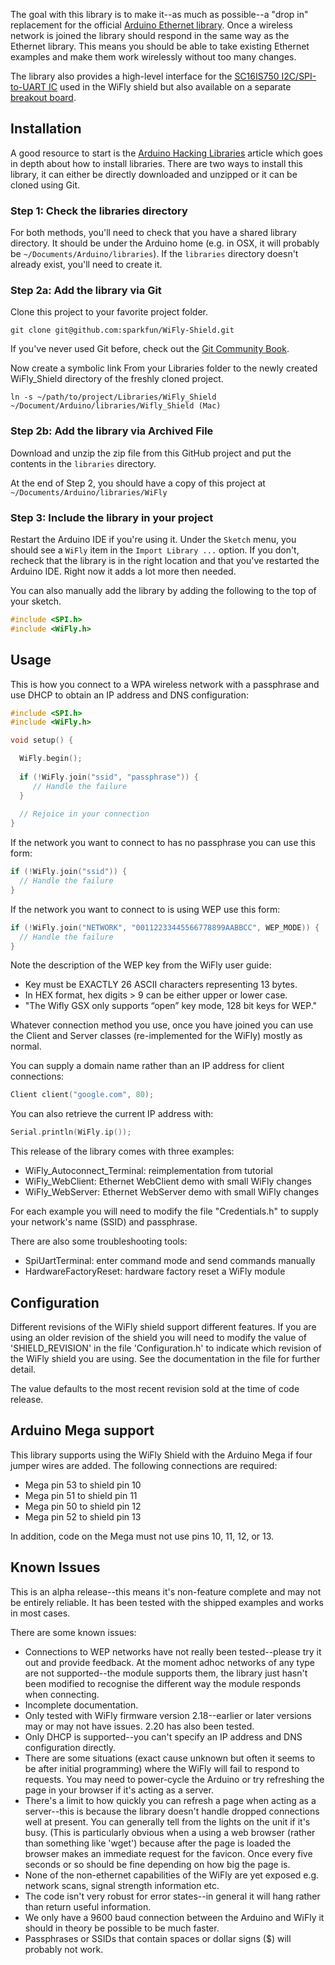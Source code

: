 The goal with this library is to make it--as much as possible--a "drop in" replacement for the official [Arduino Ethernet library](http://www.arduino.cc/en/Reference/Ethernet). Once a wireless network is joined the library should respond in the same way as the Ethernet library. This means you should be able to take existing Ethernet examples and make them work wirelessly without too many changes.

The library also provides a high-level interface for the [SC16IS750 I2C/SPI-to-UART IC](http://www.sparkfun.com/products/9981) used in the WiFly shield but also available on a separate [breakout board](https://www.sparkfun.com/products/9981).

Installation
------------

A good resource to start is the [Arduino Hacking Libraries](http://www.arduino.cc/en/Hacking/Libraries) article which goes in depth about how to install libraries. There are two ways to install this library, it can either be directly downloaded and unzipped or it can be cloned using Git.

### Step 1: Check the libraries directory
For both methods, you'll need to check that you have a shared library
directory. It should be under the Arduino home (e.g. in OSX, it will probably be `~/Documents/Arduino/libraries`).
If the `libraries` directory doesn't already exist, you'll need to create it.

### Step 2a: Add the library via Git
Clone this project to your favorite project folder.

    git clone git@github.com:sparkfun/WiFly-Shield.git

If you've never used Git before, check out the [Git Community Book](http://book.git-scm.com/).

Now create a symbolic link From your Libraries folder to the newly created WiFly_Shield directory of the freshly cloned project.

    ln -s ~/path/to/project/Libraries/WiFly_Shield ~/Document/Arduino/libraries/Wifly_Shield (Mac)

### Step 2b: Add the library via Archived File
Download and unzip the zip file from this GitHub project and put the
contents in the `libraries` directory.

At the end of Step 2, you should have a copy of this project at
`~/Documents/Arduino/libraries/WiFly`

### Step 3: Include the library in your project
Restart the Arduino IDE if you're using it. Under the `Sketch` menu, you
should see a `WiFly` item in the `Import Library ...` option. If you
don't, recheck that the library is in the right location and that you've
restarted the Arduino IDE. Right now it adds a lot more then needed.

You can also manually add the library by adding the following to the top
of your sketch.

```c
#include <SPI.h>
#include <WiFly.h>
```

Usage
-----

This is how you connect to a WPA wireless network with a passphrase
and use DHCP to obtain an IP address and DNS configuration:

```c
#include <SPI.h>
#include <WiFly.h>

void setup() {

  WiFly.begin();
  
  if (!WiFly.join("ssid", "passphrase")) {
     // Handle the failure
  }
  
  // Rejoice in your connection
}
```

If the network you want to connect to has no passphrase you can use this form:

```c
if (!WiFly.join("ssid")) {
  // Handle the failure
}
```

If the network you want to connect to is using WEP use this form:

```c
if (!WiFly.join("NETWORK", "00112233445566778899AABBCC", WEP_MODE)) {
  // Handle the failure
}
```

Note the description of the WEP key from the WiFly user guide:

 * Key must be EXACTLY 26 ASCII characters representing 13 bytes.
 * In HEX format, hex digits > 9 can be either upper or lower case.
 * "The Wifly GSX only supports “open” key mode, 128 bit keys for WEP."

Whatever connection method you use, once you have joined you can use
the Client and Server classes (re-implemented for the WiFly) mostly as
normal.

You can supply a domain name rather than an IP address for client
connections:

```c
Client client("google.com", 80);
```

You can also retrieve the current IP address with:

```c
Serial.println(WiFly.ip());
```

This release of the library comes with three examples:

  * WiFly_Autoconnect_Terminal: reimplementation from tutorial 
  * WiFly_WebClient: Ethernet WebClient demo with small WiFly changes
  * WiFly_WebServer: Ethernet WebServer demo with small WiFly changes

For each example you will need to modify the file "Credentials.h" to
supply your network's name (SSID) and passphrase.

There are also some troubleshooting tools:

  * SpiUartTerminal: enter command mode and send commands manually
  * HardwareFactoryReset: hardware factory reset a WiFly module

Configuration
-------------

Different revisions of the WiFly shield support different features. If
you are using an older revision of the shield you will need to modify
the value of 'SHIELD_REVISION' in the file 'Configuration.h' to
indicate which revision of the WiFly shield you are using. See the
documentation in the file for further detail.

The value defaults to the most recent revision sold at the time of
code release.

Arduino Mega support
--------------------

This library supports using the WiFly Shield with the Arduino Mega if
four jumper wires are added. The following connections are required:

 * Mega pin 53 to shield pin 10
 * Mega pin 51 to shield pin 11
 * Mega pin 50 to shield pin 12
 * Mega pin 52 to shield pin 13

In addition, code on the Mega must not use pins 10, 11, 12, or 13.

Known Issues
------------

This is an alpha release--this means it's non-feature complete and may
not be entirely reliable. It has been tested with the shipped examples and
works in most cases.

There are some known issues:

 * Connections to WEP networks have not really been tested--please try
   it out and provide feedback. At the moment adhoc networks of any
   type are not supported--the module supports them, the library just
   hasn't been modified to recognise the different way the module
   responds when connecting.
 * Incomplete documentation.
 * Only tested with WiFly firmware version 2.18--earlier or later
   versions may or may not have issues. 2.20 has also been tested.
 * Only DHCP is supported--you can't specify an IP address and DNS
   configuration directly.
 * There are some situations (exact cause unknown but often it seems
   to be after initial programming) where the WiFly will fail to
   respond to requests. You may need to power-cycle the Arduino or try
   refreshing the page in your browser if it's acting as a server.
 * There's a limit to how quickly you can refresh a page when acting
   as a server--this is because the library doesn't handle dropped
   connections well at present. You can generally tell from the lights
   on the unit if it's busy. (This is particularly obvious when a
   using a web browser (rather than something like 'wget') because
   after the page is loaded the browser makes an immediate request for
   the favicon. Once every five seconds or so should be fine depending
   on how big the page is.
 * None of the non-ethernet capabilities of the WiFly are yet exposed
   e.g. network scans, signal strength information etc.
 * The code isn't very robust for error states--in general it will
   hang rather than return useful information.
 * We only have a 9600 baud connection between the Arduino and WiFly
   it should in theory be possible to be much faster.
 * Passphrases or SSIDs that contain spaces or dollar signs ($) will
   probably not work.

